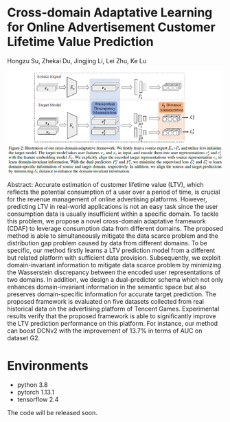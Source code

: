 # Cross-domain Adaptative Learning for Online Advertisement Customer Lifetime Value Prediction

Hongzu Su, Zhekai Du, Jingjing Li, Lei Zhu, Ke Lu

![](./framework.png)


Abstract: Accurate estimation of customer lifetime value (LTV), which reflects the potential consumption of a user over a period of time, is crucial for the revenue management of online advertising platforms. However, predicting LTV in real-world applications is not an easy task since the user consumption data is usually insufficient within a specific domain. To tackle this problem, we propose a novel cross-domain adaptative framework (CDAF) to leverage consumption data from different domains. The proposed method is able to simultaneously mitigate the data scarce problem and the distribution gap problem caused by data from different domains. To be specific, our method firstly learns a LTV prediction model from a different but related platform with sufficient data provision. Subsequently, we exploit domain-invariant information to mitigate data scarce problem by minimizing the Wasserstein discrepancy between the encoded user representations of two domains. In addition, we design a dual-predictor schema which not only enhances domain-invariant information in the semantic space but also preserves domain-specific information for accurate target prediction. The proposed framework is evaluated on five datasets collected from real historical data on the advertising platform of Tencent Games. Experimental results verify that the proposed framework is able to significantly improve the LTV prediction performance on this platform. For instance, our method can boost DCNv2 with the improvement of $13.7\%$ in terms of AUC on dataset G2.

# Environments
- python 3.8
- pytorch 1.13.1
- tensorflow 2.4 

The code will be released soon.